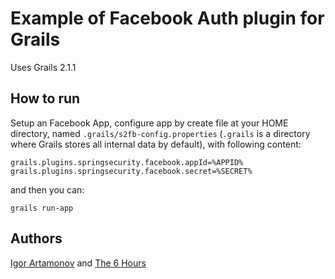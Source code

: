 Example of Facebook Auth plugin for Grails
==========================================

Uses Grails 2.1.1

How to run
----------

Setup an Facebook App, configure app by create file at your HOME directory, named
`.grails/s2fb-config.properties` (`.grails` is a directory where Grails stores all internal data by default),
with following content:

```
grails.plugins.springsecurity.facebook.appId=%APPID%
grails.plugins.springsecurity.facebook.secret=%SECRET%
```

and then you can:

```
grails run-app
```

Authors
-------

[Igor Artamonov](http://igorartamonov.com) and [The 6 Hours](http://the6hours.com)
